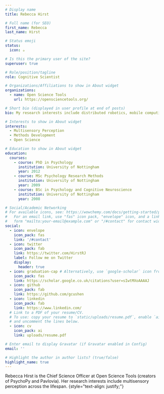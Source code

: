 ```yaml
---
# Display name
title: Rebecca Hirst

# Full name (for SEO)
first_name: Rebecca
last_name: Hirst

# Status emoji
status:
  icon: ☕️

# Is this the primary user of the site?
superuser: true

# Role/position/tagline
role: Cognitive Scientist

# Organizations/Affiliations to show in About widget
organizations:
  - name: Open Science Tools
    url: https://opensciencetools.org/

# Short bio (displayed in user profile at end of posts)
bio: My research interests include distributed robotics, mobile computing and programmable matter.

# Interests to show in About widget
interests:
  - Multisensory Perception
  - Methods Development
  - Open Science

# Education to show in About widget
education:
  courses:
    - course: PhD in Psychology
      institution: University of Nottingham
      year: 2012
    - course: MSc Psychology Research Methods
      institution: University of Nottingham
      year: 2009
    - course: BSc in Psychology and Cognitive Neuroscience
      institution: University of Nottingham
      year: 2008

# Social/Academic Networking
# For available icons, see: https://wowchemy.com/docs/getting-started/page-builder/#icons
#   For an email link, use "fas" icon pack, "envelope" icon, and a link in the
#   form "mailto:your-email@example.com" or "/#contact" for contact widget.
social:
  - icon: envelope
    icon_pack: fas
    link: '/#contact'
  - icon: twitter
    icon_pack: fab
    link: https://twitter.com/HirstRJ
    label: Follow me on Twitter
    display:
      header: true
  - icon: graduation-cap # Alternatively, use `google-scholar` icon from `ai` icon pack
    icon_pack: fas
    link: https://scholar.google.co.uk/citations?user=sIwtMXoAAAAJ
  - icon: github
    icon_pack: fab
    link: https://github.com/gcushen
  - icon: linkedin
    icon_pack: fab
    link: https://www.linkedin.com/
  # Link to a PDF of your resume/CV.
  # To use: copy your resume to `static/uploads/resume.pdf`, enable `ai` icons in `params.yaml`,
  # and uncomment the lines below.
  - icon: cv
    icon_pack: ai
    link: uploads/resume.pdf

# Enter email to display Gravatar (if Gravatar enabled in Config)
email: ''

# Highlight the author in author lists? (true/false)
highlight_name: true
---
```


Rebecca Hirst is the Chief Science Officer at Open Science Tools (creators of PsychoPy and Pavlovia). Her research interests include multisensory perception across the lifespan.
{style="text-align: justify;"}
